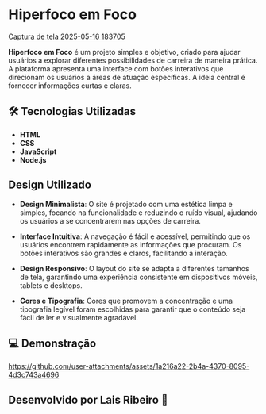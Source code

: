 #   Hiperfoco em Foco
[Captura de tela 2025-05-16 183705](https://github.com/user-attachments/assets/cb875a87-cd5b-4251-8bb4-ddae01869579)

**Hiperfoco em Foco** é um projeto simples e objetivo, criado para ajudar usuários a explorar diferentes possibilidades de carreira de maneira prática. A plataforma apresenta uma interface com botões interativos que direcionam os usuários a áreas de atuação específicas. A ideia central é fornecer informações curtas e claras.

## 🛠️ Tecnologias Utilizadas
- **HTML**
- **CSS**
- **JavaScript**
- **Node.js**

## **Design Utilizado**
- **Design Minimalista**: O site é projetado com uma estética limpa e simples, focando na funcionalidade e reduzindo o ruído visual, ajudando os usuários a se concentrarem nas opções de carreira.
  
- **Interface Intuitiva**: A navegação é fácil e acessível, permitindo que os usuários encontrem rapidamente as informações que procuram. Os botões interativos são grandes e claros, facilitando a interação.

- **Design Responsivo**: O layout do site se adapta a diferentes tamanhos de tela, garantindo uma experiência consistente em dispositivos móveis, tablets e desktops.

- **Cores e Tipografia**: Cores que promovem a concentração e uma tipografia legível foram escolhidas para garantir que o conteúdo seja fácil de ler e visualmente agradável.
  

## 💻 Demonstração






https://github.com/user-attachments/assets/1a216a22-2b4a-4370-8095-4d3c743a4696





## Desenvolvido por Lais Ribeiro 🧩 ##



